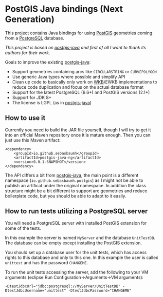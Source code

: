 # PostGIS Java bindings (Next Generation)
This project contains Java bindings for using [PostGIS](https://postgis.net/) geometries coming from a [PostgreSQL](https://www.postgresql.org/) database.

*This project is based on [postgis-java](https://github.com/postgis/postgis-java) and first of all I want to thank its authors for their work.*

Goals to improve the existing [postgis-java](https://github.com/postgis/postgis-java):
* Support geometries containing arcs like `CIRCULARSTRING` or `CURVEPOLYGON`
* Use generic Java types where possible and simplify API
* Clean up code to basically only work on [WKB](https://en.wikipedia.org/wiki/Well-known_text#Well-known_binary)/EWKB implementations to reduce code duplication and focus on the actual database format
* Support for the latest PostgreSQL (9.6+) and PostGIS versions (2.1+)
* Support for JDK 8+
* The license is LGPL (as in [postgis-java](https://github.com/postgis/postgis-java))

## How to use it ##
Currently you need to build the JAR file yourself, though I will try to get it into an official Maven repository once it is mature enough.
Then you can just use this Maven artifact:

	<dependency>
		<groupId>io.github.sebasbaumh</groupId>
		<artifactId>postgis-java-ng</artifactId>
		<version>0.0.1-SNAPSHOT</version>
	</dependency>

The API differs a bit from [postgis-java](https://github.com/postgis/postgis-java), the main point is a different namespace (`io.github.sebasbaumh.postgis`) as I might not be able to publish an artificat under the original namespace.
In addition the class structure might be a bit different to support arc geometries and reduce boilerplate code, but you should be able to adapt to it easily.
	
## How to run tests utilizing a PostgreSQL server

You will need a PostgreSQL server with installed PostGIS extension for some of the tests.

In this example the server is named `MyServer` and the database `UnitTestDB`. The database can be empty except installing the PostGIS extension.

You should set up a database user for the unit tests, which has access rights to this database and only to this one.
In this example the user is called `unittest` and has the password `CHANGEME`.

To run the unit tests accessing the server, add the following to your VM arguments (eclipse Run Configuration->Arguments->VM arguments):

`-DtestJdbcUrl="jdbc:postgresql://MyServer/UnitTestDB" -DtestJdbcUsername="unittest" -DtestJdbcPassword="CHANGEME"`
